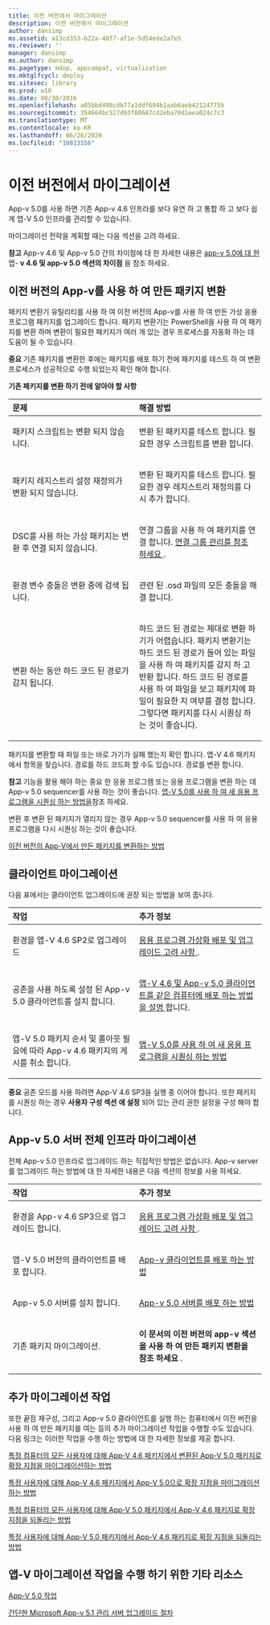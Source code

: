 ```yaml
---
title: 이전 버전에서 마이그레이션
description: 이전 버전에서 마이그레이션
author: dansimp
ms.assetid: a13cd353-b22a-48f7-af1e-5d54ede2a7e5
ms.reviewer: ''
manager: dansimp
ms.author: dansimp
ms.pagetype: mdop, appcompat, virtualization
ms.mktglfcycl: deploy
ms.sitesec: library
ms.prod: w10
ms.date: 08/30/2016
ms.openlocfilehash: a05bbd498cdb77a1ddf694b1aab6aeb42124775b
ms.sourcegitcommit: 354664bc527d93f80687cd2eba70d1eea024c7c3
ms.translationtype: MT
ms.contentlocale: ko-KR
ms.lasthandoff: 06/26/2020
ms.locfileid: "10813556"
---
```

# 이전 버전에서 마이그레이션


App-v 5.0를 사용 하면 기존 App-v 4.6 인프라를 보다 유연 하 고 통합 하 고 보다 쉽게 앱-V 5.0 인프라를 관리할 수 있습니다.

마이그레이션 전략을 계획할 때는 다음 섹션을 고려 하세요.

**참고**  App-v 4.6 및 App-v 5.0 간의 차이점에 대 한 자세한 내용은 [app-v 5.0에 대 한](about-app-v-50.md)앱- **v 4.6 및 app-v 5.0 섹션의 차이점** 을 참조 하세요.

 

## 이전 버전의 App-v를 사용 하 여 만든 패키지 변환


패키지 변환기 유틸리티를 사용 하 여 이전 버전의 App-v를 사용 하 여 만든 가상 응용 프로그램 패키지를 업그레이드 합니다. 패키지 변환기는 PowerShell을 사용 하 여 패키지를 변환 하며 변환이 필요한 패키지가 여러 개 있는 경우 프로세스를 자동화 하는 데 도움이 될 수 있습니다.

**중요**  기존 패키지를 변환한 후에는 패키지를 배포 하기 전에 패키지를 테스트 하 여 변환 프로세스가 성공적으로 수행 되었는지 확인 해야 합니다.

 

**기존 패키지를 변환 하기 전에 알아야 할 사항**

<table>
<colgroup>
<col width="50%" />
<col width="50%" />
</colgroup>
<thead>
<tr class="header">
<th align="left">문제</th>
<th align="left">해결 방법</th>
</tr>
</thead>
<tbody>
<tr class="odd">
<td align="left"><p>패키지 스크립트는 변환 되지 않습니다.</p></td>
<td align="left"><p>변환 된 패키지를 테스트 합니다. 필요한 경우 스크립트를 변환 합니다.</p></td>
</tr>
<tr class="even">
<td align="left"><p>패키지 레지스트리 설정 재정의가 변환 되지 않습니다.</p></td>
<td align="left"><p>변환 된 패키지를 테스트 합니다. 필요한 경우 레지스트리 재정의를 다시 추가 합니다.</p></td>
</tr>
<tr class="odd">
<td align="left"><p>DSC를 사용 하는 가상 패키지는 변환 후 연결 되지 않습니다.</p></td>
<td align="left"><p>연결 그룹을 사용 하 여 패키지를 연결 합니다. <a href="managing-connection-groups.md" data-raw-source="[Managing Connection Groups](managing-connection-groups.md)">연결 그룹 관리를 참조 하세요 </a> .</p></td>
</tr>
<tr class="even">
<td align="left"><p>환경 변수 충돌은 변환 중에 검색 됩니다.</p></td>
<td align="left"><p>관련 된 .osd 파일의 모든 충돌을 해결 <strong> </strong> 합니다.</p></td>
</tr>
<tr class="odd">
<td align="left"><p>변환 하는 동안 하드 코드 된 경로가 감지 됩니다.</p></td>
<td align="left"><p>하드 코드 된 경로는 제대로 변환 하기가 어렵습니다. 패키지 변환기는 하드 코드 된 경로가 들어 있는 파일을 사용 하 여 패키지를 감지 하 고 반환 합니다. 하드 코드 된 경로를 사용 하 여 파일을 보고 패키지에 파일이 필요한 지 여부를 결정 합니다. 그렇다면 패키지를 다시 시퀀싱 하는 것이 좋습니다.</p></td>
</tr>
</tbody>
</table>

 

패키지를 변환할 때 파일 또는 바로 가기가 실패 했는지 확인 합니다. 앱-V 4.6 패키지에서 항목을 찾습니다. 경로를 하드 코드화 할 수도 있습니다. 경로를 변환 합니다.

**참고**  기능을 활용 해야 하는 중요 한 응용 프로그램 또는 응용 프로그램을 변환 하는 데 App-v 5.0 sequencer를 사용 하는 것이 좋습니다. [앱-V 5.0를 사용 하 여 새 응용 프로그램을 시퀀싱 하는 방법을](how-to-sequence-a-new-application-with-app-v-50-beta-gb18030.md)참조 하세요.

변환 후 변환 된 패키지가 열리지 않는 경우 App-v 5.0 sequencer를 사용 하 여 응용 프로그램을 다시 시퀀싱 하는 것이 좋습니다.

 

[이전 버전의 App-V에서 만든 패키지를 변환하는 방법](how-to-convert-a-package-created-in-a-previous-version-of-app-v.md)

## 클라이언트 마이그레이션


다음 표에서는 클라이언트 업그레이드에 권장 되는 방법을 보여 줍니다.

<table>
<colgroup>
<col width="50%" />
<col width="50%" />
</colgroup>
<thead>
<tr class="header">
<th align="left">작업</th>
<th align="left">추가 정보</th>
</tr>
</thead>
<tbody>
<tr class="odd">
<td align="left"><p>환경을 앱-V 4.6 SP2로 업그레이드</p></td>
<td align="left"><p><a href="../appv-v4/application-virtualization-deployment-and-upgrade-considerations-copy.md" data-raw-source="[Application Virtualization Deployment and Upgrade Considerations](../appv-v4/application-virtualization-deployment-and-upgrade-considerations-copy.md)">응용 프로그램 가상화 배포 및 업그레이드 고려 사항 </a> .</p></td>
</tr>
<tr class="even">
<td align="left"><p>공존을 사용 하도록 설정 된 App-v 5.0 클라이언트를 설치 합니다.</p></td>
<td align="left"><p><a href="how-to-deploy-the-app-v-46-and-the-app-v--50-client-on-the-same-computer.md" data-raw-source="[How to Deploy the App-V 4.6 and the App-V 5.0 Client on the Same Computer](how-to-deploy-the-app-v-46-and-the-app-v--50-client-on-the-same-computer.md)">앱-V 4.6 및 App-v 5.0 클라이언트를 같은 컴퓨터에 배포 하는 방법을 설명 </a> 합니다.</p></td>
</tr>
<tr class="odd">
<td align="left"><p>앱-V 5.0 패키지 순서 및 롤아웃 필요에 따라 App-v 4.6 패키지의 게시를 취소 합니다.</p></td>
<td align="left"><p><a href="how-to-sequence-a-new-application-with-app-v-50-beta-gb18030.md" data-raw-source="[How to Sequence a New Application with App-V 5.0](how-to-sequence-a-new-application-with-app-v-50-beta-gb18030.md)">앱-V 5.0를 사용 하 여 새 응용 프로그램을 시퀀싱 하는 방법 </a></p></td>
</tr>
</tbody>
</table>

 

**중요**  공존 모드를 사용 하려면 App-V 4.6 SP3을 실행 중 이어야 합니다. 또한 패키지를 시퀀싱 하는 경우 **사용자 구성 섹션** **에 설정** 되어 있는 관리 권한 설정을 구성 해야 합니다.

 

## App-v 5.0 서버 전체 인프라 마이그레이션


전체 App-v 5.0 인프라로 업그레이드 하는 직접적인 방법은 없습니다. App-v server를 업그레이드 하는 방법에 대 한 자세한 내용은 다음 섹션의 정보를 사용 하세요.

<table>
<colgroup>
<col width="50%" />
<col width="50%" />
</colgroup>
<thead>
<tr class="header">
<th align="left">작업</th>
<th align="left">추가 정보</th>
</tr>
</thead>
<tbody>
<tr class="odd">
<td align="left"><p>환경을 App-v 4.6 SP3으로 업그레이드 합니다.</p></td>
<td align="left"><p><a href="../appv-v4/application-virtualization-deployment-and-upgrade-considerations-copy.md" data-raw-source="[Application Virtualization Deployment and Upgrade Considerations](../appv-v4/application-virtualization-deployment-and-upgrade-considerations-copy.md)">응용 프로그램 가상화 배포 및 업그레이드 고려 사항 </a> .</p></td>
</tr>
<tr class="even">
<td align="left"><p>앱-V 5.0 버전의 클라이언트를 배포 합니다.</p></td>
<td align="left"><p><a href="how-to-deploy-the-app-v-client-gb18030.md" data-raw-source="[How to Deploy the App-V Client](how-to-deploy-the-app-v-client-gb18030.md)">App-v 클라이언트를 배포 하는 방법 </a></p></td>
</tr>
<tr class="odd">
<td align="left"><p>App-v 5.0 서버를 설치 합니다.</p></td>
<td align="left"><p><a href="how-to-deploy-the-app-v-50-server-50sp3.md" data-raw-source="[How to Deploy the App-V 5.0 Server](how-to-deploy-the-app-v-50-server-50sp3.md)">App-v 5.0 서버를 배포 하는 방법 </a></p></td>
</tr>
<tr class="even">
<td align="left"><p>기존 패키지 마이그레이션.</p></td>
<td align="left"><p><strong>이 문서의 이전 버전의 app-v 섹션을 사용 하 여 만든 패키지 변환을 참조 하세요 </strong> .</p></td>
</tr>
</tbody>
</table>

 

## 추가 마이그레이션 작업


또한 끝점 재구성, 그리고 App-v 5.0 클라이언트를 실행 하는 컴퓨터에서 이전 버전을 사용 하 여 만든 패키지를 여는 등의 추가 마이그레이션 작업을 수행할 수도 있습니다. 다음 링크는 이러한 작업을 수행 하는 방법에 대 한 자세한 정보를 제공 합니다.

[특정 컴퓨터의 모든 사용자에 대해 App-V 4.6 패키지에서 변환된 App-V 5.0 패키지로 확장 지점을 마이그레이션하는 방법](how-to-migrate-extension-points-from-an-app-v-46-package-to-a-converted-app-v-50-package-for-all-users-on-a-specific-computer.md)

[특정 사용자에 대해 App-V 4.6 패키지에서 App-V 5.0으로 확장 지점을 마이그레이션하는 방법](how-to-migrate-extension-points-from-an-app-v-46-package-to-app-v-50-for-a-specific-user.md)

[특정 컴퓨터의 모든 사용자에 대해 App-V 5.0 패키지에서 App-V 4.6 패키지로 확장 지점을 되돌리는 방법](how-to-revert-extension-points-from-an-app-v-50-package-to-an-app-v-46-package-for-all-users-on-a-specific-computer.md)

[특정 사용자에 대해 App-V 5.0 패키지에서 App-V 4.6 패키지로 확장 지점을 되돌리는 방법](how-to-revert-extension-points-from-an-app-v-50-package-to-an-app-v-46-package-for-a-specific-user.md)







## 앱-V 마이그레이션 작업을 수행 하기 위한 기타 리소스


[App-V 5.0 작업](operations-for-app-v-50.md)

[간단한 Microsoft App-v 5.1 관리 서버 업그레이드 절차](https://go.microsoft.com/fwlink/p/?LinkId=786330)

 

 





